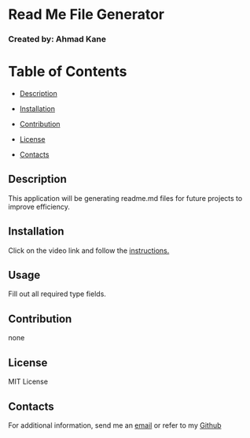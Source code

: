 # Read Me File Generator
  
 ### Created by: Ahmad Kane



  # Table of Contents

  * [Description](#description)
  
  * [Installation](#installation)
  
  * [Contribution](#contribution)
  
  * [License](#license)
  
  * [Contacts](#contacts)
  
  ## Description
  This application will be generating readme.md files for future projects to improve efficiency.

  ## Installation
  Click on the video link and follow the [instructions.](https://github.com/git/)
  
  
  ## Usage
  Fill out all required type fields.
  
  ## Contribution
  none
  
  ## License
  MIT License
  
  ## Contacts
  For additional information, send me an [email](ahmadkanework@gmail.com) or refer to my [Github](https://github.com/ahmadkane93/)
  
  
